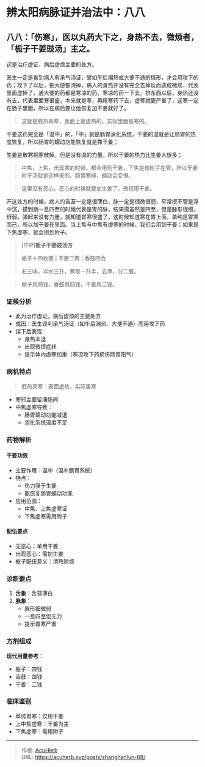 # 辨太阳病脉证并治法中：八八


## 八八：「伤寒」，医以丸药大下之，身热不去，微烦者，「栀子干姜豉汤」主之。

<!--more-->

这是治疗虚证，病后虚烦主要的处方。

医生一定是看到病人有承气汤证，譬如午后潮热或大便不通的情形，才会用攻下的药；攻下了以后，把大便都清掉，病人的身热并没有完全去掉反而造成微烦，代表里面虚掉了，通大便的药都是寒凉的药，寒凉的药一下去，排东西以后，身热还没有去，代表里面寒很盛，本来就是寒，再用寒药下去，虚寒就更严重了，这寒一定在肠子里面，所以在病后要让他恢复加干姜就好了。

> 这就是假热真寒，表面上是虚热的，实际里面是寒的。

干姜这药完全是「温中」的，「中」就是肠胃消化系统，干姜的温就是让肠胃的热度恢复，所以肠胃的蠕动功能恢复就是靠干姜；

生姜是散寒把寒散掉，但是没有温的力量。所以干姜的热力比生姜大很多；

> 中焦，上焦，出现寒的时候，都会用到干姜，下焦是炮附子在管，所以干姜附子汤就是这样来的。肠胃寒掉，蠕动会变慢。

> 这里没有恶心，恶心的时候就要加生姜了。微烦用干姜。

开这处方的时候，病人的舌苔一定是很薄白，脉一定是很微很弱，平常摸不管是浮中沉，摸到跳一息四至的时候代表是胃的脉，结果摸虽然是四至，但是脉形很细，很弱，弹起来没有力量，就知道胃寒很盛了，这时候知道寒在胃上面，单纯是胃寒而己，所以加干姜在里面。当上焦与中焦有虚寒的时候，我们会用到干姜；如果是下焦虚寒，就会用到附子。

> [!TIP]**栀子干姜豉汤方**
>
> 栀子十四枚劈 | 干姜二两 | 香鼓四合
>
> 右三味，以水三升，煮取一升半，去滓，分二服。

> 栀子用四钱，香鼓用四钱，干姜用二钱。

### 证候分析
- 此为治疗虚证，病后虚烦的主要处方
- 成因：医生误判承气汤证（如午后潮热、大便不通）而用攻下药
- 误下后表现：
  - 身热未退
  - 出现微烦症状
  - 提示体内虚寒加重（寒凉攻下药损伤肠胃阳气）

### 病机特点
> 假热真寒：表面虚热，实际里寒
- 寒邪主要留滞肠间
- 中焦虚寒导致：
  - 肠胃蠕动功能减退
  - 消化系统温度不足

### 药物解析
#### 干姜功效
- 主要作用：温中（温补肠胃系统）
- 特点：
  - 热力强于生姜
  - 能恢复肠胃蠕动功能
- 应用范围：
  - 中焦、上焦虚寒证
  - 下焦虚寒需用附子

#### 配伍要点
- 无恶心：单用干姜
- 出现恶心：需加生姜
- 栀子配伍意义：清热除烦

### 诊断要点
1. **舌象**：舌苔薄白
2. **脉象**：
   - 脉形细微弱
   - 一息四至但无力
   - 提示胃寒严重

### 方剂组成
**现代用量参考**：
- 栀子：四钱
- 香鼓：四钱
- 干姜：二钱

### 临床鉴别
- 单纯胃寒：仅用干姜
- 上中焦虚寒：干姜为主
- 下焦虚寒：需用附子

---

> 作者: [AcuHerb](https://acuherb.xyz)  
> URL: https://acuherb.xyz/posts/shanghanlun-88/  

